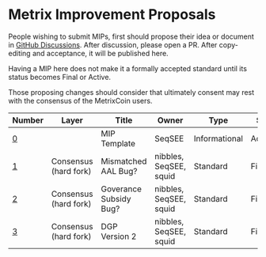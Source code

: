 # Metrix Improvement Proposals
People wishing to submit MIPs, first should propose their idea or document in [GitHub Discussions](/). After discussion, please open a PR. After copy-editing and acceptance, it will be published here.

Having a MIP here does not make it a formally accepted standard until its status becomes Final or Active.

Those proposing changes should consider that ultimately consent may rest with the consensus of the MetrixCoin users.

|  Number  | Layer                      | Title                       | Owner       | Type         | Status |
| -------- |          -------           |           -------           |   -------   |    ------    |  --------   |
|    [0](/mip-0.md)     |                            |   MIP Template              |   SeqSEE    |   Informational    |    Accepted   |
|    [1](/mip-1.md)     |   Consensus (hard fork)    |   Mismatched AAL Bug?        |   nibbles, SeqSEE, squid     |   Standard   |    Final    |
|    [2](/mip-2.md)     |   Consensus (hard fork)    |   Goverance Subsidy Bug?     |   nibbles, SeqSEE, squid     |   Standard   |    Final    |
|    [3](/mip-3.md)     |   Consensus (hard fork)    |    DGP Version 2            |   nibbles, SeqSEE, squid    |   Standard   |    Final    |